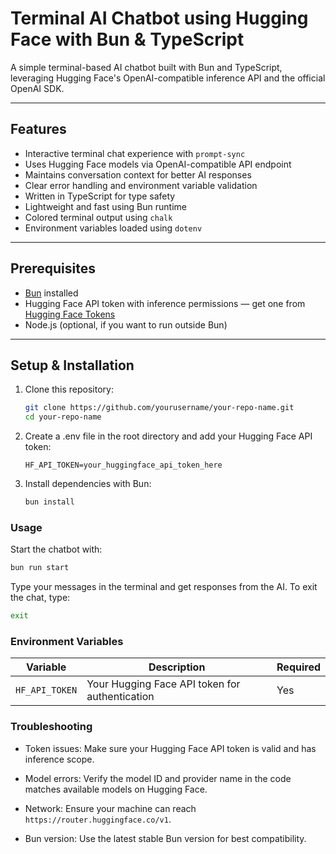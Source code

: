 # Terminal AI Chatbot using Hugging Face with Bun & TypeScript

A simple terminal-based AI chatbot built with Bun and TypeScript, leveraging Hugging Face's OpenAI-compatible inference API and the official OpenAI SDK.

---

## Features

- Interactive terminal chat experience with `prompt-sync`
- Uses Hugging Face models via OpenAI-compatible API endpoint
- Maintains conversation context for better AI responses
- Clear error handling and environment variable validation
- Written in TypeScript for type safety
- Lightweight and fast using Bun runtime
- Colored terminal output using `chalk`
- Environment variables loaded using `dotenv`

---

## Prerequisites

- [Bun](https://bun.sh/) installed
- Hugging Face API token with inference permissions — get one from [Hugging Face Tokens](https://huggingface.co/settings/tokens)
- Node.js (optional, if you want to run outside Bun)

---

## Setup & Installation

1. Clone this repository:

   ```bash
   git clone https://github.com/yourusername/your-repo-name.git
   cd your-repo-name
   ```

2. Create a .env file in the root directory and add your Hugging Face API token:
   ```env
   HF_API_TOKEN=your_huggingface_api_token_here
   ```
3. Install dependencies with Bun:
   ```bash
   bun install
   ```

### Usage

Start the chatbot with:

```bash
bun run start
```

Type your messages in the terminal and get responses from the AI.
To exit the chat, type:

```bash
exit
```

### Environment Variables

| Variable       | Description                                    | Required |
| -------------- | ---------------------------------------------- | -------- |
| `HF_API_TOKEN` | Your Hugging Face API token for authentication | Yes      |

### Troubleshooting

- Token issues: Make sure your Hugging Face API token is valid and has inference scope.

- Model errors: Verify the model ID and provider name in the code matches available models on Hugging Face.

- Network: Ensure your machine can reach `https://router.huggingface.co/v1`.

- Bun version: Use the latest stable Bun version for best compatibility.

